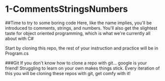 # 1-CommentsStringsNumbers

##Time to try to some boring code
Here, like the name implies, you'll be introduced to comments, strings, and numbers.  You'll also get the slightest taste for object oriented programming, which is what we're currently all about with C#

Start by cloning this repo, the rest of your instruction and practice will be in Program.cs

###Git
If you don't know how to clone a repo with git... google is your friend!  Struggling to learn on your own makes things stick.  Every iteration of this you will be cloning these repos with git, get comfy with it!

